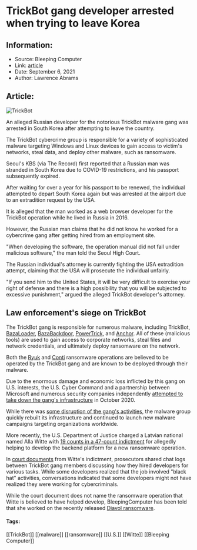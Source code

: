 # TrickBot gang developer arrested when trying to leave Korea
### 

## Information:
+ Source: Bleeping Computer
+ Link: [article](https://www.bleepingcomputer.com/news/security/trickbot-gang-developer-arrested-when-trying-to-leave-korea/)
+ Date: September 6, 2021
+ Author: Lawrence Abrams


## Article:
![TrickBot](https://www.bleepstatic.com/content/hl-images/2020/11/20/trickbot-header.jpg)


An alleged Russian developer for the notorious TrickBot malware gang was arrested in South Korea after attempting to leave the country.


The TrickBot cybercrime group is responsible for a variety of sophisticated malware targeting Windows and Linux devices to gain access to victim's networks, steal data, and deploy other malware, such as ransomware.



Seoul's KBS (via The Record) first reported that a Russian man was stranded in South Korea due to COVID-19 restrictions, and his passport subsequently expired.


After waiting for over a year for his passport to be renewed, the individual attempted to depart South Korea again but was arrested at the airport due to an extradition request by the USA.


It is alleged that the man worked as a web browser developer for the TrickBot operation while he lived in Russia in 2016.


However, the Russian man claims that he did not know he worked for a cybercrime gang after getting hired from an employment site.


"When developing the software, the operation manual did not fall under malicious software," the man told the Seoul High Court.


The Russian individual's attorney is currently fighting the USA extradition attempt, claiming that the USA will prosecute the individual unfairly.


"If you send him to the United States, it will be very difficult to exercise your right of defense and there is a high possibility that you will be subjected to excessive punishment," argued the alleged TrickBot developer's attorney.


Law enforcement's siege on TrickBot
-----------------------------------


The TrickBot gang is responsible for numerous malware, including TrickBot, [BazaLoader](https://www.bleepingcomputer.com/news/security/bazarloader-used-to-deploy-ryuk-ransomware-on-high-value-targets/), [BazaBackdoor](https://www.bleepingcomputer.com/news/security/bazarbackdoor-trickbot-gang-s-new-stealthy-network-hacking-malware/), [PowerTrick](https://www.bleepingcomputer.com/news/security/trickbot-gang-created-a-custom-post-exploitation-framework/), and [Anchor](https://www.bleepingcomputer.com/news/security/linux-warning-trickbot-malware-is-now-infecting-your-systems/). All of these (malicious tools) are used to gain access to corporate networks, steal files and network credentials, and ultimately deploy ransomware on the network.


Both the [Ryuk](https://www.bleepingcomputer.com/news/security/ryuk-ransomware-partners-with-trickbot-to-gain-access-to-infected-networks/) and [Conti](https://www.bleepingcomputer.com/news/security/conti-ransomware-shows-signs-of-being-ryuks-successor/) ransomware operations are believed to be operated by the TrickBot gang and are known to be deployed through their malware.


Due to the enormous damage and economic loss inflicted by this gang on U.S. interests, the U.S. Cyber Command and a partnership between Microsoft and numerous security companies independently [attempted to take down the gang's infrastructure](https://www.bleepingcomputer.com/news/security/trickbot-botnet-targeted-in-takedown-operations-little-impact-seen/) in October 2020.


While there was [some disruption of the gang's activities](https://www.bleepingcomputer.com/news/security/trickbot-malware-under-siege-from-all-sides-and-its-working/), the malware group quickly rebuilt its infrastructure and continued to launch new malware campaigns targeting organizations worldwide.


More recently, the U.S. Department of Justice charged a Latvian national named Alla Witte with [19 counts in a 47-count indictment](https://www.bleepingcomputer.com/news/security/us-charges-latvian-for-helping-develop-the-trickbot-malware/) for allegedly helping to develop the backend platform for a new ransomware operation.


In [court documents](https://www.justice.gov/opa/press-release/file/1401766/download) from Witte's indictment, prosecutors shared chat logs between TrickBot gang members discussing how they hired developers for various tasks. While some developers realized that the job involved "black hat" activities, conversations indicated that some developers might not have realized they were working for cybercriminals.


While the court document does not name the ransomware operation that Witte is believed to have helped develop, BleepingComputer has been told that she worked on the recently released [Diavol ransomware](https://www.bleepingcomputer.com/news/security/diavol-ransomware-sample-shows-stronger-connection-to-trickbot-gang/).




#### Tags:
[[TrickBot]] [[malware]] [[ransomware]] [[U.S.]] [[Witte]] [[Bleeping Computer]]
